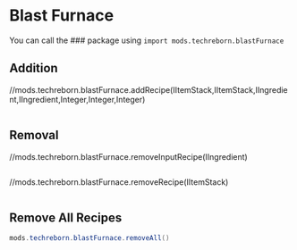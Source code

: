 # Blast Furnace
You can call the ### package using `import mods.techreborn.blastFurnace`

Addition
------
//mods.techreborn.blastFurnace.addRecipe(IItemStack,IItemStack,IIngredient,IIngredient,Integer,Integer,Integer)
```java

```
Removal
------
//mods.techreborn.blastFurnace.removeInputRecipe(IIngredient)
```java

```
//mods.techreborn.blastFurnace.removeRecipe(IItemStack)
```java

```
Remove All Recipes
------
```java
mods.techreborn.blastFurnace.removeAll()

```
